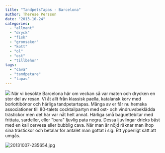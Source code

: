 ```yaml
---
title: "TandpetsTapas - Barcelona"
author: Therese Persson
date: "2013-10-24"
categories: 
  - "allmant"
  - "dryck"
  - "fisk"
  - "gronsaker"
  - "kott"
  - "ol"
  - "ost"
  - "tillbehor"
tags: 
  - "cava"
  - "tandpetare"
  - "tapas"
---
```


![](/static/img/20131007-235602.jpg) 
När vi besökte Barcelona här om veckan så var maten och drycken en stor del av resan. Vi åt allt från klassisk paella, katalansk korv med borlottibönor och härliga tandpetartapas. Många av er får nu hemska associationer till 80-talets cocktailpartyn med ost- och vindruvsbeklädda trästickor men det här var nåt helt annat. Härliga små baguettebitar med frittata, sardeller, eller "bara" ljuvlig pata negra. Dessa ljuvlingar dricks bäst med en kall cervesa eller bubblig cava. När man är nöjd räknar man ihop sina trästickor och betalar för antalet man gottat i sig. Ett ypperligt sätt att umgås.

![20131007-235654.jpg](/static/img/20131007-235654.jpg)

